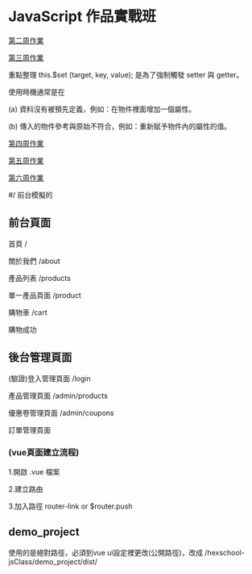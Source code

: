 # JavaScript 作品實戰班

[第二周作業](https://cinglin570.github.io/hexschool-jsClass/week2/index)

[第三周作業](https://cinglin570.github.io/hexschool-jsClass/week3/index)

重點整理
this.$set (target, key, value); 是為了強制觸發 setter 與 getter。

使用時機通常是在

(a) 資料沒有被預先定義，例如：在物件裡面增加一個屬性。

(b) 傳入的物件參考與原始不符合，例如：重新賦予物件內的屬性的值。

[第四周作業](https://cinglin570.github.io/hexschool-jsClass/week4/Login.html)

[第五周作業](https://cinglin570.github.io/hexschool-jsClass/week5/index.html)

[第六周作業](https://cinglin570.github.io/hexschool-jsClass/demo_project/dist/#/)

#/ 前台模擬的

## 前台頁面
首頁 /

關於我們 /about

產品列表 /products

  單一產品頁面 /product
  
購物車 /cart

購物成功

## 後台管理頁面
(驗證)登入管理頁面 /login

產品管理頁面 /admin/products

優惠卷管理頁面 /admin/coupons

訂單管理頁面

### (vue頁面建立流程)

1.開啟 .vue 檔案

2.建立路由

3.加入路徑 router-link or $router.push


## demo_project

使用的是絕對路徑，必須到vue ui設定裡更改(公開路徑)，改成  /hexschool-jsClass/demo_project/dist/

